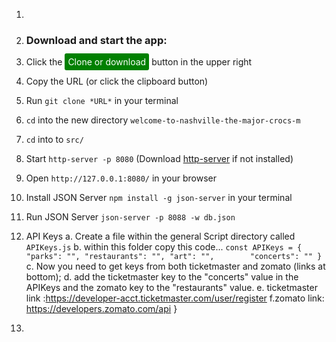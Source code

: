 1. 

2. ### Download and start the app:
1. Click the <span style="color: white; background-color: green; border-radius: 3px; padding: 5px">Clone or download</span> button in the upper right
1. Copy the URL (or click the clipboard button)
1. Run `git clone *URL*` in your terminal
1. `cd` into the new directory `welcome-to-nashville-the-major-crocs-m`
1. `cd` into to `src/`
1. Start `http-server -p 8080` (Download [http-server](https://github.com/http-party/http-server#readme) if not installed)
1. Open `http://127.0.0.1:8080/` in your browser
1. Install JSON Server `npm install -g json-server` in your terminal
1. Run JSON Server `json-server -p 8088 -w db.json`

3. API Keys
    a. Create a file within the general Script directory called `APIKeys.js`
    b. within this folder copy this code...
    `
    const APIKeys = {
    "parks": "",
    "restaurants": "",
    "art": "",       
    "concerts": ""
    }
    `
    c. Now you need to get keys from both ticketmaster and zomato (links at bottom);
    d. add the ticketmaster key to the "concerts" value in the APIKeys and the zomato key to the "restaurants" value.
    e. ticketmaster link :https://developer-acct.ticketmaster.com/user/register
    f.zomato link: https://developers.zomato.com/api
}

4. 







<!-- Stretchiest Goals
Add an affordance to finalize an itinerary, and start a new one.
Add ability to view one or all of the itineraries
Instead of displaying all the search fields, search results, and itinerary list at the same time, add a nav bar or other feature(s) for hiding/showing what the user wants to view -->
